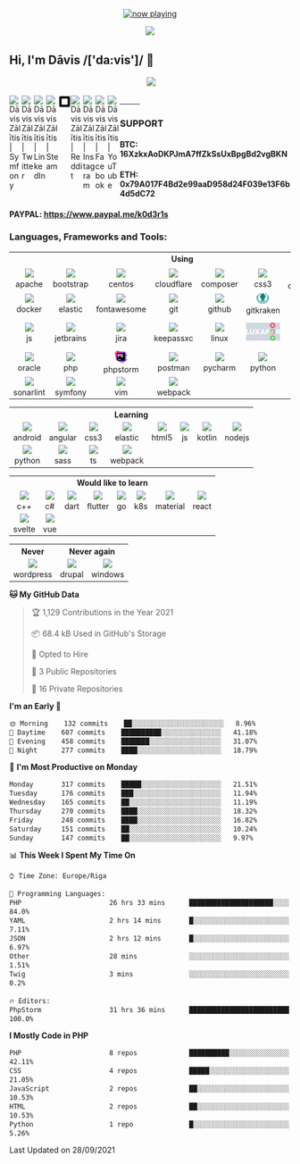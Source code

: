 <p align="center">
  <a href="https://last.fm/user/k0d3r1s" target="_blank"><img src="https://spotify.source.lv/view?uid=9d2gn8vajmgxg5vb7ow13d730&cover_image=false" alt="now playing"></a>
</p>

<p align="center">
  <a href="https://github.com/vairogs"><img src="https://avatars0.githubusercontent.com/u/44346553?s=84&v=4"></a><br>
</p>

## Hi, I'm Dāvis /['da:vis']/ 👋

<p align="center">
  <a href="https://api.eu.badgr.io/public/assertions/KZVfqz0sS52LQ0q0-sYR2w"><img height="100" src="https://media.eu.badgr.com/uploads/badges/7fba883935c1e63a98123376f2da2e2d74022108c5205c6d7de8d03aab26e5d4.png"></a><br>
</p>

<a href="https://connect.symfony.com/profile/k0d3r1s">
  <img align="left" alt="Dāvis Zālītis | Symfony" width="22px" src="https://cdn.jsdelivr.net/npm/simple-icons@v3/icons/symfony.svg" />
</a>
<a href="https://twitter.com/k0d3r1s">
  <img align="left" alt="Dāvis Zālītis | Twitter" width="22px" src="https://cdn.jsdelivr.net/npm/simple-icons@v3/icons/twitter.svg" />
</a>
<a href="https://www.linkedin.com/in/davis-zalitis">
  <img align="left" alt="Dāvis Zālītis | LinkedIn" width="22px" src="https://cdn.jsdelivr.net/npm/simple-icons@v3/icons/linkedin.svg" />
</a>
<a href="https://steamcommunity.com/id/ozo2003">
  <img align="left" alt="Dāvis Zālītis | Steam" width="22px" src="https://cdn.jsdelivr.net/npm/simple-icons@v3/icons/steam.svg" />
</a>
<a href="https://www.steamgifts.com/user/ozo2003">
  <img align="left" alt="Dāvis Zālītis | SteamGifts" width="22px" src="https://raw.githubusercontent.com/k0d3r1s/k0d3r1s/master/assets/images/steamgifts.svg" />
</a>
<a href="https://www.reddit.com/user/k0d3r1s">
  <img align="left" alt="Dāvis Zālītis | Reddit" width="22px" src="https://cdn.jsdelivr.net/npm/simple-icons@v3/icons/reddit.svg" />
</a>
<a href="https://www.instagram.com/asatrunord">
  <img align="left" alt="Dāvis Zālītis | Instagram" width="22px" src="https://cdn.jsdelivr.net/npm/simple-icons@v3/icons/instagram.svg" />
</a>
<a href="https://www.facebook.com/davis.zalitis">
  <img align="left" alt="Dāvis Zālītis | Facebook" width="22px" src="https://cdn.jsdelivr.net/npm/simple-icons@v3/icons/facebook.svg" />
</a>
<a href="https://www.youtube.com/channel/UCfd2i-4AAvnRe2hIdig6AUw">
  <img align="left" alt="Dāvis Zālītis | YouTube" width="22px" src="https://cdn.jsdelivr.net/npm/simple-icons@v3/icons/youtube.svg" />
</a>
<br/>

### **SUPPORT**  
#### BTC: 16XzkxAoDKPJmA7ffZkSsUxBpgBd2vgBKN
#### ETH: 0x79A017F4Bd2e99aaD958d24F039e13F6b4d5dC72
#### PAYPAL: https://www.paypal.me/k0d3r1s

### **Languages, Frameworks and Tools:**
<table>
  <tr>
    <th colspan="17">Using</td>
  </tr>
  <tr>
    <td align="center"><img width="22px" src="https://cdn.jsdelivr.net/npm/simple-icons@v3/icons/apache.svg" /><br>apache</td>
    <td align="center"><img width="22px" src="https://cdn.jsdelivr.net/npm/simple-icons@v3/icons/bootstrap.svg" /><br>bootstrap</td>
    <td align="center"><img width="22px" src="https://cdn.jsdelivr.net/npm/simple-icons@v3/icons/centos.svg" /><br>centos</td>
    <td align="center"><img width="22px" src="https://cdn.jsdelivr.net/npm/simple-icons@v3/icons/cloudflare.svg" /><br>cloudflare</td>
    <td align="center"><img width="22px" src="https://cdn.jsdelivr.net/npm/simple-icons@v3/icons/composer.svg" /><br>composer</td>
    <td align="center"><img width="22px" src="https://cdn.jsdelivr.net/npm/simple-icons@v3/icons/css3.svg" /><br>css3</td>
    <td align="center"><img width="22px" src="https://raw.githubusercontent.com/k0d3r1s/k0d3r1s/master/assets/images/datagrip.svg" /><br>datagrip</td>
    <td align="center"><img width="22px" src="https://www.debian.org/logos/openlogo-nd.svg" /><br>debian</td>
</tr>
<tr>
    <td align="center"><img width="22px" src="https://img.icons8.com/color/48/000000/docker.png" /><br>docker</td>
    <td align="center"><img width="22px" src="https://cdn.jsdelivr.net/npm/simple-icons@v3/icons/elasticsearch.svg" /><br>elastic</td>
    <td align="center"><img width="22px" src="https://cdn.jsdelivr.net/npm/simple-icons@v3/icons/fontawesome.svg" /><br>fontawesome</td>
    <td align="center"><img width="22px" src="https://cdn.jsdelivr.net/npm/simple-icons@v3/icons/git.svg" /><br>git</td>
    <td align="center"><img width="22px" src="https://cdn.jsdelivr.net/npm/simple-icons@v3/icons/github.svg" /><br>github</td>
    <td align="center"><img width="22px" src="https://raw.githubusercontent.com/k0d3r1s/k0d3r1s/master/assets/images/gitkraken.svg" /><br>gitkraken</td>
    <td align="center"><img width="22px" src="https://cdn.jsdelivr.net/npm/simple-icons@v3/icons/gitlab.svg" /><br>gitlab</td>
    <td align="center"><img width="22px" src="https://cdn.jsdelivr.net/npm/simple-icons@v3/icons/html5.svg" /><br>html5</td>
</tr>
<tr>
    <td align="center"><img width="22px" src="https://cdn.jsdelivr.net/npm/simple-icons@v3/icons/javascript.svg" /><br>js</td>
    <td align="center"><img width="22px" src="https://cdn.jsdelivr.net/npm/simple-icons@v3/icons/jetbrains.svg" /><br>jetbrains</td>
    <td align="center"><img width="22px" src="https://cdn.jsdelivr.net/npm/simple-icons@v3/icons/jira.svg" /><br>jira</td>
    <td align="center"><img width="22px" src="https://cdn.jsdelivr.net/npm/simple-icons@v3/icons/keepassxc.svg" /><br>keepassxc</td>
    <td align="center"><img width="22px" src="https://img.icons8.com/color/48/000000/linux.png" /><br>linux</td>
    <td align="center"><img width="75px" src="https://raw.githubusercontent.com/k0d3r1s/k0d3r1s/master/assets/images/luxafor.jpg" /></td>
    <td align="center"><img width="22px" src="https://cdn.jsdelivr.net/npm/simple-icons@v3/icons/microsoftteams.svg" /><br>ms teams</td>
    <td align="center"><img width="22px" src="https://cdn.jsdelivr.net/npm/simple-icons@v3/icons/mysql.svg" /><br>mysql</td>
</tr>
<tr>
    <td align="center"><img width="22px" src="https://cdn.jsdelivr.net/npm/simple-icons@v3/icons/oracle.svg" /><br>oracle</td>
    <td align="center"><img width="22px" src="https://www.php.net/images/logos/new-php-logo.svg" /><br>php</td>
    <td align="center"><img width="22px" src="https://raw.githubusercontent.com/k0d3r1s/k0d3r1s/master/assets/images/phpstorm.svg" /><br>phpstorm</td>
    <td align="center"><img width="22px" src="https://cdn.jsdelivr.net/npm/simple-icons@v3/icons/postman.svg" /><br>postman</td>
    <td align="center"><img width="22px" src="https://upload.wikimedia.org/wikipedia/commons/1/1d/PyCharm_Icon.svg" /><br>pycharm</td>
    <td align="center"><img width="22px" src="https://cdn.jsdelivr.net/npm/simple-icons@v3/icons/python.svg" /><br>python</td>
    <td align="center"><img width="22px" src="https://cdn.jsdelivr.net/npm/simple-icons@v3/icons/redis.svg" /><br>redis</td>
    <td align="center"><img width="22px" src="https://cdn.jsdelivr.net/npm/simple-icons@v3/icons/sass.svg" /><br>sass</td>
</tr>
<tr>
    <td align="center"><img width="22px" src="https://cdn.jsdelivr.net/npm/simple-icons@v3/icons/sonarlint.svg" /><br>sonarlint</td>
    <td align="center"><img width="22px" src="https://cdn.jsdelivr.net/npm/simple-icons@v3/icons/symfony.svg" /><br>symfony</td>
    <td align="center"><img width="22px" src="https://cdn.jsdelivr.net/npm/simple-icons@v3/icons/vim.svg" /><br>vim</td>
    <td align="center"><img width="22px" src="https://cdn.jsdelivr.net/npm/simple-icons@v3/icons/webpack.svg" /><br>webpack</td>
  </tr>
</table>

<table>
  <tr>
    <th colspan="17">Learning</td>
  </tr>
  <tr>
    <td align="center"><img width="22px" src="https://cdn.jsdelivr.net/npm/simple-icons@v3/icons/android.svg" /><br>android</td>
    <td align="center"><img width="22px" src="https://cdn.jsdelivr.net/npm/simple-icons@v3/icons/angular.svg" /><br>angular</td>
    <td align="center"><img width="22px" src="https://cdn.jsdelivr.net/npm/simple-icons@v3/icons/css3.svg" /><br>css3</td>
    <td align="center"><img width="22px" src="https://cdn.jsdelivr.net/npm/simple-icons@v3/icons/elasticsearch.svg" /><br>elastic</td>
    <td align="center"><img width="22px" src="https://cdn.jsdelivr.net/npm/simple-icons@v3/icons/html5.svg" /><br>html5</td>
    <td align="center"><img width="22px" src="https://cdn.jsdelivr.net/npm/simple-icons@v3/icons/javascript.svg" /><br>js</td>
    <td align="center"><img width="22px" src="https://cdn.jsdelivr.net/npm/simple-icons@v3/icons/kotlin.svg" /><br>kotlin</td>
    <td align="center"><img width="22px" src="https://cdn.jsdelivr.net/npm/simple-icons@v3/icons/node-dot-js.svg" /><br>nodejs</td>
</tr>
<tr>
    <td align="center"><img width="22px" src="https://cdn.jsdelivr.net/npm/simple-icons@v3/icons/python.svg" /><br>python</td>
    <td align="center"><img width="22px" src="https://cdn.jsdelivr.net/npm/simple-icons@v3/icons/sass.svg" /><br>sass</td>
    <td align="center"><img width="22px" src="https://cdn.jsdelivr.net/npm/simple-icons@v3/icons/typescript.svg" /><br>ts</td>
    <td align="center"><img width="22px" src="https://cdn.jsdelivr.net/npm/simple-icons@v3/icons/webpack.svg" /><br>webpack</td>
  </tr>
</table>

<table>
  <tr>
    <th colspan="17">Would like to learn</td>
  </tr>
  <tr>
    <td align="center"><img width="22px" src="https://cdn.jsdelivr.net/npm/simple-icons@v3/icons/cplusplus.svg" /><br>c++</td>
    <td align="center"><img width="22px" src="https://cdn.jsdelivr.net/npm/simple-icons@v3/icons/csharp.svg" /><br>c#</td>
    <td align="center"><img width="22px" src="https://cdn.jsdelivr.net/npm/simple-icons@v3/icons/dart.svg" /><br>dart</td>
    <td align="center"><img width="22px" src="https://cdn.jsdelivr.net/npm/simple-icons@v3/icons/flutter.svg" /><br>flutter</td>
    <td align="center"><img width="22px" src="https://cdn.jsdelivr.net/npm/simple-icons@v3/icons/go.svg" /><br>go</td>
    <td align="center"><img width="22px" src="https://cdn.jsdelivr.net/npm/simple-icons@v3/icons/kubernetes.svg" /><br>k8s</td>
    <td align="center"><img width="22px" src="https://cdn.jsdelivr.net/npm/simple-icons@v3/icons/materialdesign.svg" /><br>material</td>
    <td align="center"><img width="22px" src="https://cdn.jsdelivr.net/npm/simple-icons@v3/icons/react.svg" /><br>react</td>
</tr>
<tr>
    <td align="center"><img width="22px" src="https://cdn.jsdelivr.net/npm/simple-icons@v3/icons/svelte.svg" /><br>svelte</td>
    <td align="center"><img width="22px" src="https://cdn.jsdelivr.net/npm/simple-icons@v3/icons/vue-dot-js.svg" /><br>vue</td>
  </tr>
</table>

<table>
  <tr>
    <th colspan="1">Never</td>
    <th colspan="2">Never again</td>
  </tr>
  <tr>
    <td align="center"><img width="22px" src="https://cdn.jsdelivr.net/npm/simple-icons@v3/icons/wordpress.svg" /><br>wordpress</td>
    <td align="center"><img width="22px" src="https://cdn.jsdelivr.net/npm/simple-icons@v3/icons/drupal.svg" /><br>drupal</td>
    <td align="center"><img width="22px" src="https://cdn.jsdelivr.net/npm/simple-icons@v3/icons/windows.svg" /><br>windows</td>
  </tr>
</table>


<!--START_SECTION:waka-->
**🐱 My GitHub Data** 

> 🏆 1,129 Contributions in the Year 2021
 > 
> 📦 68.4 kB Used in GitHub's Storage 
 > 
> 💼 Opted to Hire
 > 
> 📜 3 Public Repositories 
 > 
> 🔑 16 Private Repositories  
 > 
**I'm an Early 🐤** 

```text
🌞 Morning    132 commits    ██░░░░░░░░░░░░░░░░░░░░░░░   8.96% 
🌆 Daytime    607 commits    ██████████░░░░░░░░░░░░░░░   41.18% 
🌃 Evening    458 commits    ███████░░░░░░░░░░░░░░░░░░   31.07% 
🌙 Night      277 commits    ████░░░░░░░░░░░░░░░░░░░░░   18.79%

```
📅 **I'm Most Productive on Monday** 

```text
Monday       317 commits    █████░░░░░░░░░░░░░░░░░░░░   21.51% 
Tuesday      176 commits    ███░░░░░░░░░░░░░░░░░░░░░░   11.94% 
Wednesday    165 commits    ██░░░░░░░░░░░░░░░░░░░░░░░   11.19% 
Thursday     270 commits    ████░░░░░░░░░░░░░░░░░░░░░   18.32% 
Friday       248 commits    ████░░░░░░░░░░░░░░░░░░░░░   16.82% 
Saturday     151 commits    ██░░░░░░░░░░░░░░░░░░░░░░░   10.24% 
Sunday       147 commits    ██░░░░░░░░░░░░░░░░░░░░░░░   9.97%

```


📊 **This Week I Spent My Time On** 

```text
⌚︎ Time Zone: Europe/Riga

💬 Programming Languages: 
PHP                      26 hrs 33 mins      █████████████████████░░░░   84.0% 
YAML                     2 hrs 14 mins       █░░░░░░░░░░░░░░░░░░░░░░░░   7.11% 
JSON                     2 hrs 12 mins       █░░░░░░░░░░░░░░░░░░░░░░░░   6.97% 
Other                    28 mins             ░░░░░░░░░░░░░░░░░░░░░░░░░   1.51% 
Twig                     3 mins              ░░░░░░░░░░░░░░░░░░░░░░░░░   0.2%

🔥 Editors: 
PhpStorm                 31 hrs 36 mins      █████████████████████████   100.0%

```

**I Mostly Code in PHP** 

```text
PHP                      8 repos             ██████████░░░░░░░░░░░░░░░   42.11% 
CSS                      4 repos             █████░░░░░░░░░░░░░░░░░░░░   21.05% 
JavaScript               2 repos             ██░░░░░░░░░░░░░░░░░░░░░░░   10.53% 
HTML                     2 repos             ██░░░░░░░░░░░░░░░░░░░░░░░   10.53% 
Python                   1 repo              █░░░░░░░░░░░░░░░░░░░░░░░░   5.26%

```



 Last Updated on 28/09/2021
<!--END_SECTION:waka-->
